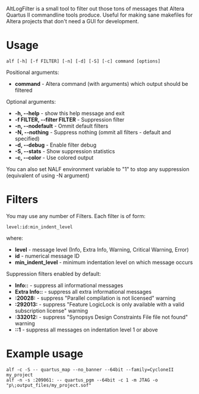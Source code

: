 
AltLogFilter is a small tool to filter out those tons of messages that Altera Quartus II
commandline tools produce. Useful for making sane makefiles for Altera projects that don't
need a GUI for development.

Usage
==========================================================================

```
alf [-h] [-f FILTER] [-n] [-d] [-S] [-c] command [options]
```

Positional arguments:

* **command** - Altera command (with arguments) which output should be filtered

Optional arguments:

* **-h, --help** - show this help message and exit
* **-f FILTER, --filter FILTER** - Suppression filter
* **-n, --nodefault** - Ommit default filters
* **-N, --nothing** - Suppress nothing (ommit all filters - default and specified)
* **-d, --debug** - Enable filter debug
* **-S, --stats** - Show suppression statistics
* **-c, --color** - Use colored output

You can also set NALF environment variable to "1" to stop any suppression (equivalent of using -N argument)

Filters
==========================================================================

You may use any number of Filters. Each filter is of form:

```
level:id:min_indent_level
```

where:

* **level** - message level (Info, Extra Info, Warning, Critical Warning, Error)
* **id** - numerical message ID
* **min_indent_level** - minimum indentation level on which message occurs

Suppression filters enabled by default:

* **Info::** - suppress all informational messages
* **Extra Info::** - suppress all extra informational messages
* **:20028:** - suppress "Parallel compilation is not licensed" warning
* **:292013:** - suppress "Feature LogicLock is only available with a valid subscription license" warning
* **:332012:** - suppress "Synopsys Design Constraints File file not found" warning
* **::1** - suppress all messages on indentation level 1 or above

Example usage
==========================================================================

```
alf -c -S -- quartus_map --no_banner --64bit --family=CycloneII my_project
alf -n -s :209061: -- quartus_pgm --64bit -c 1 -m JTAG -o "p\;output_files/my_project.sof"
```
